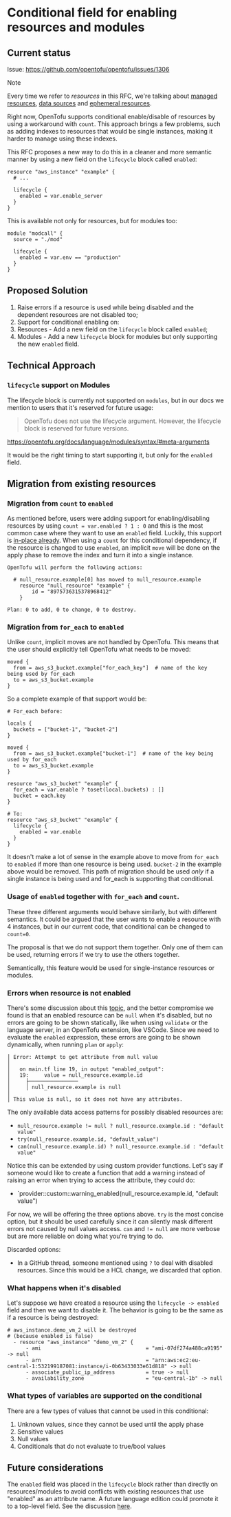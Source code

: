# Conditional field for enabling resources and modules

## Current status

Issue: https://github.com/opentofu/opentofu/issues/1306

> [!NOTE]
> Every time we refer to *resources* in this RFC, we're talking about [managed resources](https://opentofu.org/docs/language/resources/), [data sources](https://opentofu.org/docs/language/data-sources/) and [ephemeral resources](https://github.com/opentofu/opentofu/issues/2834).

Right now, OpenTofu supports conditional enable/disable of resources by using a workaround with `count`.
This approach brings a few problems, such as adding indexes to resources that would be single instances, making it harder to manage using these indexes.

This RFC proposes a new way to do this in a cleaner and more semantic manner by using a new field on the `lifecycle` block called `enabled`:

```
resource "aws_instance" "example" {
  # ...

  lifecycle {
    enabled = var.enable_server
  }
}
```

This is available not only for resources, but for modules too:

```
module "modcall" {
  source = "./mod"

  lifecycle {
    enabled = var.env == "production"
  }
}
```

## Proposed Solution

1. Raise errors if a resource is used while being disabled and the dependent resources are not disabled too;
2. Support for conditional enabling on:
  1. Resources - Add a new field on the `lifecycle` block called `enabled`;
  2. Modules - Add a new `lifecycle` block for modules but only supporting the new `enabled` field.


## Technical Approach

### `lifecycle` support on Modules

The lifecycle block is currently not supported on `modules`, but in our docs we mention to users that it's reserved for future usage:

> OpenTofu does not use the lifecycle argument. However, the lifecycle block is reserved for future versions.

https://opentofu.org/docs/language/modules/syntax/#meta-arguments

It would be the right timing to start supporting it, but only for the `enabled` field.

## Migration from existing resources

### Migration from `count` to `enabled`

As mentioned before, users were adding support for enabling/disabling resources by using `count = var.enabled ? 1 : 0` and this is the most common case where they want to use an `enabled` field.
Luckily, this support is [in-place already](https://github.com/opentofu/opentofu/pull/3066#discussion_r2231518392). When using a `count` for this conditional dependency, if
the resource is changed to use `enabled`, an implicit `move` will be done on the apply phase to remove the index and
turn it into a single instance.

```
OpenTofu will perform the following actions:

  # null_resource.example[0] has moved to null_resource.example
    resource "null_resource" "example" {
        id = "8975736315378968412"
    }

Plan: 0 to add, 0 to change, 0 to destroy.
```

### Migration from `for_each` to `enabled`

Unlike `count`, implicit moves are not handled by OpenTofu. This means that the user should explicitly
tell OpenTofu what needs to be moved:

```
moved {
  from = aws_s3_bucket.example["for_each_key"]  # name of the key being used by for_each
  to = aws_s3_bucket.example
}
```

So a complete example of that support would be:

```
# For_each before:

locals {
  buckets = ["bucket-1", "bucket-2"]
}

moved {
  from = aws_s3_bucket.example["bucket-1"]  # name of the key being used by for_each
  to = aws_s3_bucket.example
}

resource "aws_s3_bucket" "example" {
  for_each = var.enable ? toset(local.buckets) : []
  bucket = each.key
}

# To:
resource "aws_s3_bucket" "example" {
  lifecycle {
    enabled = var.enable
  }
}
```

It doesn't make a lot of sense in the example above to move from `for_each` to `enabled` if more than one resource is being used. `bucket-2` in the example above would be removed. This path of migration
should be used *only* if a single instance is being used and for_each is supporting that conditional.

### Usage of `enabled` together with `for_each` and `count`.

These three different arguments would behave similarly, but with different semantics.
It could be argued that the user wants to enable a resource with 4 instances, but in our current code,
that conditional can be changed to `count=0`.

The proposal is that we do not support them together. Only one of them can be used, returning errors if we try to use the others together.

Semantically, this feature would be used for single-instance resources or modules.

### Errors when resource is not enabled

There's some discussion about this [topic](https://github.com/opentofu/opentofu/issues/1306#issuecomment-2398120132), and the better compromise we found is that an enabled 
resource can be `null` when it's disabled, but no errors are going to be shown statically,
like when using `validate` or the language server, in an OpenTofu extension, like VSCode.
Since we need to evaluate the `enabled` expression, these errors are going to be shown dynamically,
when running `plan` or `apply`:

```
│ Error: Attempt to get attribute from null value
│
│   on main.tf line 19, in output "enabled_output":
│   19:     value = null_resource.example.id
│     ├────────────────
│     │ null_resource.example is null
│
│ This value is null, so it does not have any attributes.
```

The only available data access patterns for possibly disabled resources are:

- `null_resource.example != null ? null_resource.example.id : "default value"`
- `try(null_resource.example.id, "default_value")`
- `can(null_resource.example.id) ? null_resource.example.id : "default value"`

Notice this can be extended by using custom provider functions. Let's say if someone would like to
create a function that add a warning instead of raising an error when trying to access the attribute,
they could do:

- `provider::custom::warning_enabled(null_resource.example.id, "default value")

For now, we will be offering the three options above. 
`try` is the most concise option, but it should be used carefully since it can silently mask
different errors not caused by null values access. `can` and `!= null` are more verbose but 
are more reliable on doing what you're trying to do.

Discarded options:

- In a GitHub thread, someone mentioned using `?` to deal with disabled resources. Since this would be a HCL change, we discarded that option.

### What happens when it's disabled

Let's suppose we have created a resource using the `lifecycle -> enabled` field and then we want to disable it.
The behavior is going to be the same as if a resource is being destroyed:

```
# aws_instance.demo_vm_2 will be destroyed
# (because enabled is false)
  - resource "aws_instance" "demo_vm_2" {
      - ami                                  = "ami-07df274a488ca9195" -> null
      - arn                                  = "arn:aws:ec2:eu-central-1:532199187081:instance/i-0b63433033e61d818" -> null
      - associate_public_ip_address          = true -> null
      - availability_zone                    = "eu-central-1b" -> null
```

### What types of variables are supported on the conditional

There are a few types of values that cannot be used in this conditional:

1. Unknown values, since they cannot be used until the apply phase
2. Sensitive values
3. Null values
4. Conditionals that do not evaluate to true/bool values

## Future considerations

The `enabled` field was placed in the `lifecycle` block rather than directly on resources/modules to avoid conflicts with existing resources that use "enabled" as an attribute name. A future language edition could promote it to a top-level field. See the discussion [here](https://github.com/opentofu/opentofu/issues/1306#issuecomment-2982113732).
